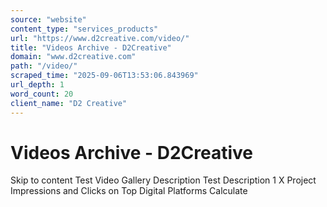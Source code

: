 ```yaml
---
source: "website"
content_type: "services_products"
url: "https://www.d2creative.com/video/"
title: "Videos Archive - D2Creative"
domain: "www.d2creative.com"
path: "/video/"
scraped_time: "2025-09-06T13:53:06.843969"
url_depth: 1
word_count: 20
client_name: "D2 Creative"
---
```


# Videos Archive - D2Creative

Skip to content Test Video Gallery Description Test Description 1 X Project Impressions and Clicks on Top Digital Platforms Calculate